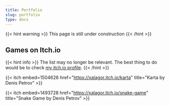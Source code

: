 ```yaml
---
title: Portfolio
slug: portfolio
type: docs
---
```


{{< hint warning >}}
This page is still under construction
{{< /hint >}}

## Games on Itch.io

{{< hint info >}}
The list may no longer be relevant. The best thing to do would be to check [my itch.io profile](https://xalagor.itch.io/).
{{< /hint >}}

{{< itch embed=1504626 href="https://xalagor.itch.io/karta" title="Karta by Denis Petrov" >}}

{{< itch embed=1493728 href="https://xalagor.itch.io/snake-game" title="Snake Game by Denis Petrov" >}}